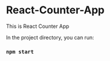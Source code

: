 # React-Counter-App

This is React Counter App

In the project directory, you can run:

### `npm start`
